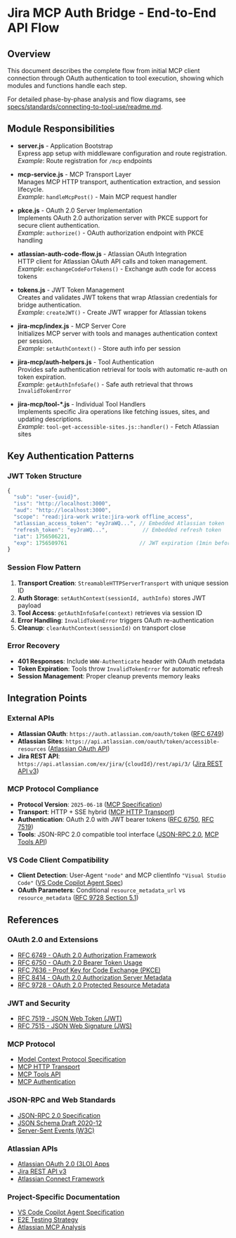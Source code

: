 # Jira MCP Auth Bridge - End-to-End API Flow

## Overview
This document describes the complete flow from initial MCP client connection through OAuth authentication to tool execution, showing which modules and functions handle each step.

For detailed phase-by-phase analysis and flow diagrams, see [specs/standards/connecting-to-tool-use/readme.md](../specs/standards/connecting-to-tool-use/readme.md).


## Module Responsibilities

- **server.js** - Application Bootstrap  
  Express app setup with middleware configuration and route registration.  
  *Example*: Route registration for `/mcp` endpoints

- **mcp-service.js** - MCP Transport Layer  
  Manages MCP HTTP transport, authentication extraction, and session lifecycle.  
  *Example*: `handleMcpPost()` - Main MCP request handler

- **pkce.js** - OAuth 2.0 Server Implementation  
  Implements OAuth 2.0 authorization server with PKCE support for secure client authentication.  
  *Example*: `authorize()` - OAuth authorization endpoint with PKCE handling

- **atlassian-auth-code-flow.js** - Atlassian OAuth Integration  
  HTTP client for Atlassian OAuth API calls and token management.  
  *Example*: `exchangeCodeForTokens()` - Exchange auth code for access tokens

- **tokens.js** - JWT Token Management  
  Creates and validates JWT tokens that wrap Atlassian credentials for bridge authentication.  
  *Example*: `createJWT()` - Create JWT wrapper for Atlassian tokens

- **jira-mcp/index.js** - MCP Server Core  
  Initializes MCP server with tools and manages authentication context per session.  
  *Example*: `setAuthContext()` - Store auth info per session

- **jira-mcp/auth-helpers.js** - Tool Authentication  
  Provides safe authentication retrieval for tools with automatic re-auth on token expiration.  
  *Example*: `getAuthInfoSafe()` - Safe auth retrieval that throws `InvalidTokenError`

- **jira-mcp/tool-*.js** - Individual Tool Handlers  
  Implements specific Jira operations like fetching issues, sites, and updating descriptions.  
  *Example*: `tool-get-accessible-sites.js::handler()` - Fetch Atlassian sites

## Key Authentication Patterns

### JWT Token Structure
```javascript
{
  "sub": "user-{uuid}",
  "iss": "http://localhost:3000", 
  "aud": "http://localhost:3000",
  "scope": "read:jira-work write:jira-work offline_access",
  "atlassian_access_token": "eyJraWQ...", // Embedded Atlassian token
  "refresh_token": "eyJraWQ...",           // Embedded refresh token
  "iat": 1756506221,
  "exp": 1756509761                       // JWT expiration (1min before Atlassian)
}
```

### Session Flow Pattern
1. **Transport Creation**: `StreamableHTTPServerTransport` with unique session ID
2. **Auth Storage**: `setAuthContext(sessionId, authInfo)` stores JWT payload
3. **Tool Access**: `getAuthInfoSafe(context)` retrieves via session ID
4. **Error Handling**: `InvalidTokenError` triggers OAuth re-authentication
5. **Cleanup**: `clearAuthContext(sessionId)` on transport close

### Error Recovery
- **401 Responses**: Include `WWW-Authenticate` header with OAuth metadata
- **Token Expiration**: Tools throw `InvalidTokenError` for automatic refresh
- **Session Management**: Proper cleanup prevents memory leaks

## Integration Points

### External APIs
- **Atlassian OAuth**: `https://auth.atlassian.com/oauth/token` ([RFC 6749](https://tools.ietf.org/html/rfc6749))
- **Atlassian Sites**: `https://api.atlassian.com/oauth/token/accessible-resources` ([Atlassian OAuth API](https://developer.atlassian.com/cloud/jira/platform/oauth-2-3lo-apps/))
- **Jira REST API**: `https://api.atlassian.com/ex/jira/{cloudId}/rest/api/3/` ([Jira REST API v3](https://developer.atlassian.com/cloud/jira/platform/rest/v3/))

### MCP Protocol Compliance
- **Protocol Version**: `2025-06-18` ([MCP Specification](https://modelcontextprotocol.io/docs/specification))
- **Transport**: HTTP + SSE hybrid ([MCP HTTP Transport](https://modelcontextprotocol.io/docs/specification/transport))
- **Authentication**: OAuth 2.0 with JWT bearer tokens ([RFC 6750](https://tools.ietf.org/html/rfc6750), [RFC 7519](https://tools.ietf.org/html/rfc7519))
- **Tools**: JSON-RPC 2.0 compatible tool interface ([JSON-RPC 2.0](https://www.jsonrpc.org/specification), [MCP Tools API](https://modelcontextprotocol.io/docs/specification/tools))

### VS Code Client Compatibility
- **Client Detection**: User-Agent `"node"` and MCP clientInfo `"Visual Studio Code"` ([VS Code Copilot Agent Spec](../specs/vs-code-copilot/readme.md))
- **OAuth Parameters**: Conditional `resource_metadata_url` vs `resource_metadata` ([RFC 9728 Section 5.1](https://tools.ietf.org/html/rfc9728#section-5.1))

## References

### OAuth 2.0 and Extensions
- [RFC 6749 - OAuth 2.0 Authorization Framework](https://tools.ietf.org/html/rfc6749)
- [RFC 6750 - OAuth 2.0 Bearer Token Usage](https://tools.ietf.org/html/rfc6750)
- [RFC 7636 - Proof Key for Code Exchange (PKCE)](https://tools.ietf.org/html/rfc7636)
- [RFC 8414 - OAuth 2.0 Authorization Server Metadata](https://tools.ietf.org/html/rfc8414)
- [RFC 9728 - OAuth 2.0 Protected Resource Metadata](https://tools.ietf.org/html/rfc9728)

### JWT and Security
- [RFC 7519 - JSON Web Token (JWT)](https://tools.ietf.org/html/rfc7519)
- [RFC 7515 - JSON Web Signature (JWS)](https://tools.ietf.org/html/rfc7515)

### MCP Protocol
- [Model Context Protocol Specification](https://modelcontextprotocol.io/docs/specification)
- [MCP HTTP Transport](https://modelcontextprotocol.io/docs/specification/transport)
- [MCP Tools API](https://modelcontextprotocol.io/docs/specification/tools)
- [MCP Authentication](https://modelcontextprotocol.io/docs/concepts/authentication)

### JSON-RPC and Web Standards
- [JSON-RPC 2.0 Specification](https://www.jsonrpc.org/specification)
- [JSON Schema Draft 2020-12](https://json-schema.org/draft/2020-12/schema)
- [Server-Sent Events (W3C)](https://html.spec.whatwg.org/multipage/server-sent-events.html)

### Atlassian APIs
- [Atlassian OAuth 2.0 (3LO) Apps](https://developer.atlassian.com/cloud/jira/platform/oauth-2-3lo-apps/)
- [Jira REST API v3](https://developer.atlassian.com/cloud/jira/platform/rest/v3/)
- [Atlassian Connect Framework](https://developer.atlassian.com/cloud/jira/platform/connect/)

### Project-Specific Documentation
- [VS Code Copilot Agent Specification](../specs/vs-code-copilot/readme.md)
- [E2E Testing Strategy](../specs/e2e-testing-strategy.md)
- [Atlassian MCP Analysis](../specs/atlassian-mcp-analysis/analysis.md)
